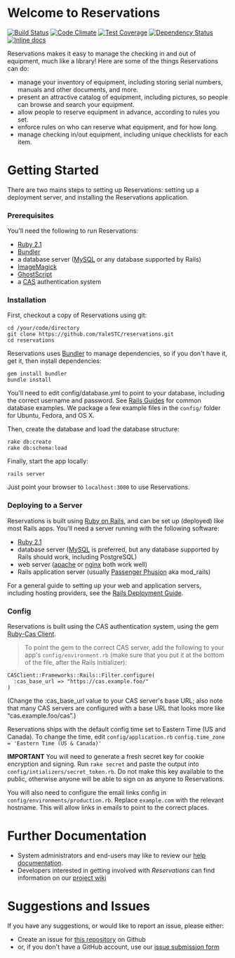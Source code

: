 # Welcome to Reservations

[![Build Status](https://travis-ci.org/YaleSTC/reservations.svg)](https://travis-ci.org/YaleSTC/reservations)
[![Code Climate](https://img.shields.io/codeclimate/github/YaleSTC/reservations.svg)](https://codeclimate.com/github/YaleSTC/reservations)
[![Test Coverage](https://codeclimate.com/github/YaleSTC/reservations/coverage.png)](https://codeclimate.com/github/YaleSTC/reservations)
[![Dependency Status](https://gemnasium.com/YaleSTC/reservations.svg)](https://gemnasium.com/YaleSTC/reservations)
[![Inline docs](http://inch-ci.org/github/yalestc/reservations.svg)](http://inch-ci.org/github/yalestc/reservations)

Reservations makes it easy to manage the checking in and out of equipment, much like a library! Here are some of the things Reservations can do:

* manage your inventory of equipment, including storing serial numbers, manuals and other documents, and more.
* present an attractive catalog of equipment, including pictures, so people can browse and search your equipment.
* allow people to reserve equipment in advance, according to rules you set.
* enforce rules on who can reserve what equipment, and for how long.
* manage checking in/out equipment, including unique checklists for each item.

Getting Started
===============

There are two mains steps to setting up Reservations: setting up a deployment server, and installing the Reservations application.

### Prerequisites
You'll need the following to run Reservations:
* [Ruby 2.1](http://www.ruby-lang.org/)
* [Bundler](http://bundler.io/)
* a database server ([MySQL](http://www.mysql.com/) or any database supported by Rails)
* [ImageMagick](http://www.imagemagick.org/script/index.php)
* [GhostScript](http://www.ghostscript.com/)
* a [CAS](http://www.jasig.org/cas) authentication system

### Installation
First, checkout a copy of Reservations using git:

```
cd /your/code/directory
git clone https://github.com/YaleSTC/reservations.git
cd reservations
```

Reservations uses [Bundler](http://gembundler.com/) to manage dependencies, so if you don't have it, get it, then install dependencies:

```
gem install bundler
bundle install
```

You'll need to edit config/database.yml to point to your database, including the correct username and password. See [Rails Guides](http://guides.rubyonrails.org/configuring.html#configuring-a-database) for common database examples. We package a few example files in the ```config/``` folder for Ubuntu, Fedora, and OS X.

Then, create the database and load the database structure:

```
rake db:create
rake db:schema:load
```

Finally, start the app locally:

```rails server```

Just point your browser to ```localhost:3000``` to use Reservations.

### Deploying to a Server

Reservations is built using [Ruby on Rails](http://rubyonrails.org/), and can be set up (deployed) like most Rails apps. You'll need a server running with the following software:

* [Ruby 2.1](http://www.ruby-lang.org/)
* database server ([MySQL](http://www.mysql.com/) is preferred, but any database supported by Rails should work, including PostgreSQL)
* web server ([apache](http://apache.org/) or [nginx](http://wiki.nginx.org/Main) both work well)
* Rails application server (usually [Passenger Phusion](http://www.modrails.com/) aka mod_rails)

For a general guide to setting up your web and application servers, including hosting providers, see the [Rails Deployment Guide](http://rubyonrails.org/deploy/).

### Config

Reservations is built using the CAS authentication system, using the gem [Ruby-Cas Client](https://github.com/rubycas/rubycas-client).

> To point the gem to the correct CAS server, add the following to your app's `config/environment.rb` (make sure that you put it at the bottom of the file, after the Rails Initializer):
```
CASClient::Frameworks::Rails::Filter.configure(
  :cas_base_url => "https://cas.example.foo/"
)
```
(Change the :cas_base_url value to your CAS server's base URL; also note that many CAS servers are configured with a base URL that looks more like “cas.example.foo/cas”.)

Reservations ships with the default config time set to Eastern Time (US and Canada). To change the time, edit `config/application.rb`
`config.time_zone = 'Eastern Time (US & Canada)'`

**IMPORTANT**
You will need to generate a fresh secret key for cookie encryption and signing. Run `rake secret` and paste the output into `config/intializers/secret_token.rb`. Do not make this key available to the public, otherwise anyone will be able to sign on as anyone to Reservations.

You will also need to configure the email links config in `config/environments/production.rb`. Replace `example.com` with the relevant hostname. This will allow links in emails to point to the correct places.


Further Documentation
==================
* System administrators and end-users may like to review our [help documentation](https://yalestc.github.io/reservations).
* Developers interested in getting involved with *Reservations* can find information on our [project wiki](https://github.com/YaleSTC/reservations/wiki)

Suggestions and Issues
======================

If you have any suggestions, or would like to report an issue, please either:
* Create an issue for [this repository](https://github.com/YaleSTC/reservations/) on Github
* or, if you don't have a GitHub account, use our [issue submission form](https://docs.google.com/a/yale.edu/spreadsheet/viewform?formkey=dE8zTFprNVB4RTAwdURhWEVTTlpDQVE6MQ#gid=0)

